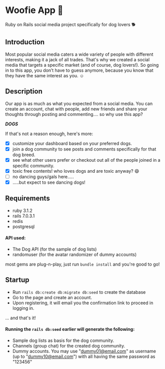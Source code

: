 # Woofie App 🐾

Ruby on Rails social media project specifically for dog lovers 🐕

## Introduction

Most popular social media caters a wide variety of people with different interests, making it a jack of all trades. That's why we created a social media that targets a specific market (and of course, dog lovers!). So going in to this app, you don’t have to guess anymore, because you know that they have the same interest as you. ☺

## Description

Our app is as much as what you expected from a social media. You can create an account, chat with people, add new friends and share your thoughts through posting and commenting.... so why use this app?

***DOGS***

If that's not a reason enough, here's more:

- [x] customize your dashboard based on your preferred dogs.
- [x] join a dog community to see posts and comments specifically for that dog breed.
- [x] see what other users prefer or checkout out all of the people joined in a specific community.
- [x] toxic free contents! who loves dogs and are toxic anyway? 😄
- [ ] no dancing guys/gals here.....
- [x] .....but expect to see dancing dogs!

## Requirements

* ruby 3.1.2
* rails 7.0.3.1
* redis
* postgresql

#### API used:
- The Dog API (for the sample of dog lists)
- randomuser (for the avatar randomizer of dummy accounts)

most gems are plug-n-play, just run `bundle install` and you're good to go!

## Startup

- Run `rails db:create db:migrate db:seed` to create the database
- Go to the page and create an account.
- Upon registering, it will email you the confirmation link to proceed in logging in.

... and that's it!

#### Running the `rails db:seed` earlier will generate the following:
- Sample dog lists as basis for the dog community.
- Channels (group chat) for the created dog community.
- Dummy accounts. You may use "dummy01@email.com" as username (up to "dummy10@email.com") with all having the same password as "123456"


